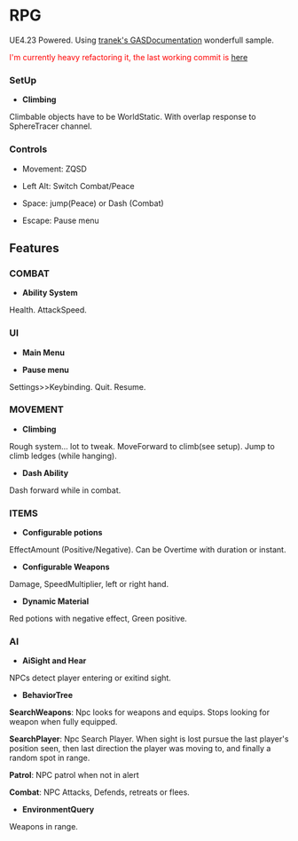 # RPG
UE4.23 Powered.
Using [tranek's GASDocumentation](https://github.com/tranek/GASDocumentation) wonderfull sample.

<span style="color:red">I'm currently heavy refactoring it, the last working commit is [here](https://github.com/aniasin/RPG/commit/67195af155dce3d5b0b843627e585c81e97102f0)</span>
### SetUp
+ **Climbing**

Climbable objects have to be WorldStatic.
With overlap response to SphereTracer channel.

### Controls
+ Movement: ZQSD

+ Left Alt: Switch Combat/Peace

+ Space: jump(Peace) or Dash (Combat)

+ Escape: Pause menu

## Features

### COMBAT

+ **Ability System**

Health. 
AttackSpeed.

### UI

+ **Main Menu**

+ **Pause menu**

Settings>>Keybinding.
Quit.
Resume.

### MOVEMENT

+ **Climbing**

Rough system... lot to tweak.
MoveForward to climb(see setup).
Jump to climb ledges (while hanging).

+ **Dash Ability**

Dash forward while in combat.

### ITEMS

+ **Configurable potions**

EffectAmount (Positive/Negative).
Can be Overtime with duration or instant.

+ **Configurable Weapons**

Damage, SpeedMultiplier, left or right hand.

+ **Dynamic Material**

Red potions with negative effect, Green positive.

### AI

+ **AiSight and Hear**

NPCs detect player entering or exitind sight.

+ **BehaviorTree**

**SearchWeapons**: Npc looks for weapons and equips.
Stops looking for weapon when fully equipped.

**SearchPlayer**: Npc Search Player.
When sight is lost pursue the last player's position seen,
then last direction the player was moving to, and finally a random spot in range.

**Patrol**: NPC patrol when not in alert

**Combat**: NPC Attacks, Defends, retreats or flees.

+ **EnvironmentQuery**

Weapons in range.
